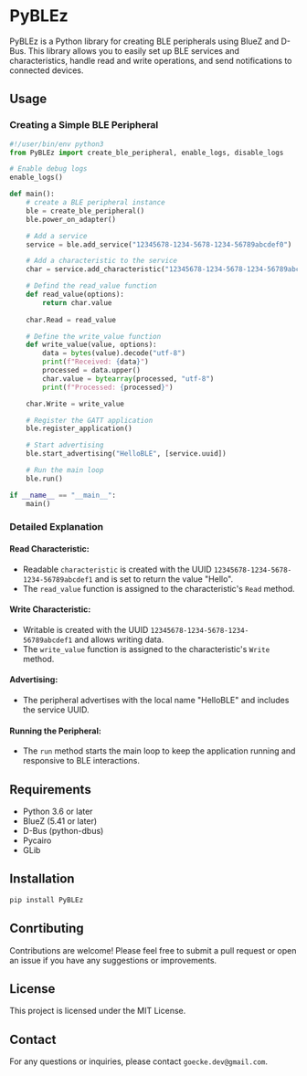 # PyBLEz

PyBLEz is a Python library for creating BLE peripherals using BlueZ and D-Bus. This library allows you to easily set up BLE services and characteristics, handle read and write operations, and send notifications to connected devices.

## Usage

### Creating a Simple BLE Peripheral

```Python
#!/user/bin/env python3
from PyBLEz import create_ble_peripheral, enable_logs, disable_logs

# Enable debug logs
enable_logs()

def main():
    # create a BLE peripheral instance
    ble = create_ble_peripheral()
    ble.power_on_adapter()

    # Add a service
    service = ble.add_service("12345678-1234-5678-1234-56789abcdef0")

    # Add a characteristic to the service
    char = service.add_characteristic("12345678-1234-5678-1234-56789abcdef1", ["read", "write"], bytearray("Hello", "utf-8"))

    # Defind the read_value function
    def read_value(options):
        return char.value
    
    char.Read = read_value

    # Define the write_value function
    def write_value(value, options):
        data = bytes(value).decode("utf-8")
        print(f"Received: {data}")
        processed = data.upper()
        char.value = bytearray(processed, "utf-8")
        print(f"Processed: {processed}")

    char.Write = write_value

    # Register the GATT application
    ble.register_application()

    # Start advertising
    ble.start_advertising("HelloBLE", [service.uuid])

    # Run the main loop
    ble.run()

if __name__ == "__main__":
    main()

```

### Detailed Explanation

#### Read Characteristic:

- Readable `characteristic` is created with the UUID `12345678-1234-5678-1234-56789abcdef1` and is set to return the value "Hello".
- The `read_value` function is assigned to the characteristic's `Read` method.

#### Write Characteristic:

- Writable is created with the UUID `12345678-1234-5678-1234-56789abcdef1` and allows writing data.
- The `write_value` function is assigned to the characteristic's `Write` method.

#### Advertising:

- The peripheral advertises with the local name "HelloBLE" and includes the service UUID.

#### Running the Peripheral:

- The `run` method starts the main loop to keep the application running and responsive to BLE interactions.

## Requirements

- Python 3.6 or later
- BlueZ (5.41 or later)
- D-Bus (python-dbus)
- Pycairo
- GLib

## Installation

```Bash
pip install PyBLEz
```

## Conrtibuting

Contributions are welcome! Please feel free to submit a pull request or open an issue if you have any suggestions or improvements.

## License

This project is licensed under the MIT License.

## Contact

For any questions or inquiries, please contact `goecke.dev@gmail.com`.
